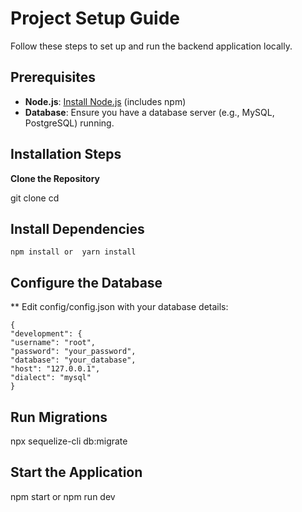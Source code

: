 # Project Setup Guide

Follow these steps to set up and run the backend application locally.

## Prerequisites

- **Node.js**: [Install Node.js](https://nodejs.org/) (includes npm)
- **Database**: Ensure you have a database server (e.g., MySQL, PostgreSQL) running.

## Installation Steps

 **Clone the Repository**

   git clone <repository-url>
   cd <repository-directory>

## Install Dependencies
    npm install or  yarn install

## Configure the Database

** Edit config/config.json with your database details:

    {
    "development": {
    "username": "root",
    "password": "your_password",
    "database": "your_database",
    "host": "127.0.0.1",
    "dialect": "mysql"
    }

## Run Migrations

  npx sequelize-cli db:migrate

## Start the Application

  npm start or npm run dev

